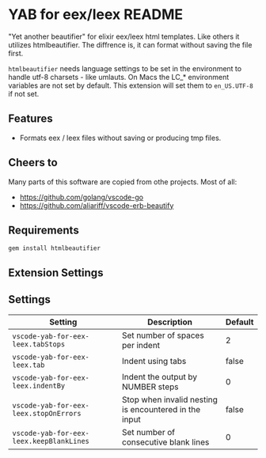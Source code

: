 # YAB for eex/leex README

"Yet another beautifier" for elixir eex/leex html templates. Like others it utilizes htmlbeautifier. The
diffrence is, it can format without saving the file first.

`htmlbeautifier` needs language settings to be set in the environment to handle utf-8 charsets - like umlauts.
On Macs the LC_* environment variables are not set by default. This extension will set them to `en_US.UTF-8`
if not set.

## Features

* Formats eex / leex files without saving or producing tmp files.

## Cheers to

Many parts of this software are copied from othe projects. Most of all:
* https://github.com/golang/vscode-go
* https://github.com/aliariff/vscode-erb-beautify

## Requirements

```
gem install htmlbeautifier
```

## Extension Settings

## Settings

| Setting                              | Description                                           | Default |
| ------------------------------------ | ----------------------------------------------------- | ------- |
| `vscode-yab-for-eex-leex.tabStops`       | Set number of spaces per indent                       | 2       |
| `vscode-yab-for-eex-leex.tab`            | Indent using tabs                                     | false   |
| `vscode-yab-for-eex-leex.indentBy`       | Indent the output by NUMBER steps                     | 0       |
| `vscode-yab-for-eex-leex.stopOnErrors`   | Stop when invalid nesting is encountered in the input | false   |
| `vscode-yab-for-eex-leex.keepBlankLines` | Set number of consecutive blank lines                 | 0       |

